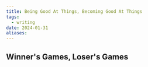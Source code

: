 ```yaml
---
title: Being Good At Things, Becoming Good At Things
tags:
  - writing
date: 2024-01-31
aliases:
---
```


## Winner's Games, Loser's Games